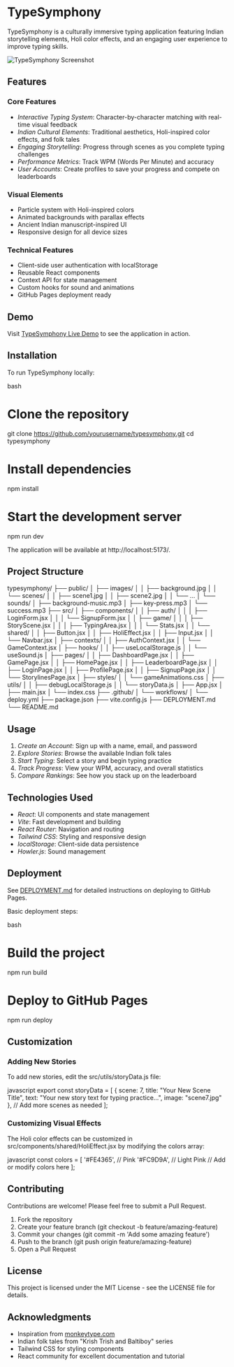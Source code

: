# TypeSymphony

TypeSymphony is a culturally immersive typing application featuring Indian storytelling elements, Holi color effects, and an engaging user experience to improve typing skills.

![TypeSymphony Screenshot](screenshot.png)

## Features

### Core Features
- *Interactive Typing System*: Character-by-character matching with real-time visual feedback
- *Indian Cultural Elements*: Traditional aesthetics, Holi-inspired color effects, and folk tales
- *Engaging Storytelling*: Progress through scenes as you complete typing challenges
- *Performance Metrics*: Track WPM (Words Per Minute) and accuracy
- *User Accounts*: Create profiles to save your progress and compete on leaderboards

### Visual Elements
- Particle system with Holi-inspired colors
- Animated backgrounds with parallax effects
- Ancient Indian manuscript-inspired UI
- Responsive design for all device sizes

### Technical Features
- Client-side user authentication with localStorage
- Reusable React components
- Context API for state management
- Custom hooks for sound and animations
- GitHub Pages deployment ready

## Demo

Visit [TypeSymphony Live Demo](https://yourusername.github.io/typesymphony) to see the application in action.

## Installation

To run TypeSymphony locally:

bash
# Clone the repository
git clone https://github.com/yourusername/typesymphony.git
cd typesymphony

# Install dependencies
npm install

# Start the development server
npm run dev


The application will be available at http://localhost:5173/.

## Project Structure


typesymphony/
├── public/
│   ├── images/
│   │   ├── background.jpg
│   │   └── scenes/
│   │       ├── scene1.jpg
│   │       ├── scene2.jpg
│   │       └── ...
│   └── sounds/
│       ├── background-music.mp3
│       ├── key-press.mp3
│       └── success.mp3
├── src/
│   ├── components/
│   │   ├── auth/
│   │   │   ├── LoginForm.jsx
│   │   │   └── SignupForm.jsx
│   │   ├── game/
│   │   │   ├── StoryScene.jsx
│   │   │   ├── TypingArea.jsx
│   │   │   └── Stats.jsx
│   │   └── shared/
│   │       ├── Button.jsx
│   │       ├── HoliEffect.jsx
│   │       ├── Input.jsx
│   │       └── Navbar.jsx
│   ├── contexts/
│   │   ├── AuthContext.jsx
│   │   └── GameContext.jsx
│   ├── hooks/
│   │   ├── useLocalStorage.js
│   │   └── useSound.js
│   ├── pages/
│   │   ├── DashboardPage.jsx
│   │   ├── GamePage.jsx
│   │   ├── HomePage.jsx
│   │   ├── LeaderboardPage.jsx
│   │   ├── LoginPage.jsx
│   │   ├── ProfilePage.jsx
│   │   ├── SignupPage.jsx
│   │   └── StorylinesPage.jsx
│   ├── styles/
│   │   └── gameAnimations.css
│   ├── utils/
│   │   ├── debugLocalStorage.js
│   │   └── storyData.js
│   ├── App.jsx
│   ├── main.jsx
│   └── index.css
├── .github/
│   └── workflows/
│       └── deploy.yml
├── package.json
├── vite.config.js
├── DEPLOYMENT.md
└── README.md


## Usage

1. *Create an Account*: Sign up with a name, email, and password
2. *Explore Stories*: Browse the available Indian folk tales
3. *Start Typing*: Select a story and begin typing practice
4. *Track Progress*: View your WPM, accuracy, and overall statistics
5. *Compare Rankings*: See how you stack up on the leaderboard

## Technologies Used

- *React*: UI components and state management
- *Vite*: Fast development and building
- *React Router*: Navigation and routing
- *Tailwind CSS*: Styling and responsive design
- *localStorage*: Client-side data persistence
- *Howler.js*: Sound management

## Deployment

See [DEPLOYMENT.md](DEPLOYMENT.md) for detailed instructions on deploying to GitHub Pages.

Basic deployment steps:

bash
# Build the project
npm run build

# Deploy to GitHub Pages
npm run deploy


## Customization

### Adding New Stories

To add new stories, edit the src/utils/storyData.js file:

javascript
export const storyData = [
  {
    scene: 7,
    title: "Your New Scene Title",
    text: "Your new story text for typing practice...",
    image: "scene7.jpg"
  },
  // Add more scenes as needed
];


### Customizing Visual Effects

The Holi color effects can be customized in src/components/shared/HoliEffect.jsx by modifying the colors array:

javascript
const colors = [
  '#FE4365', // Pink
  '#FC9D9A', // Light Pink
  // Add or modify colors here
];


## Contributing

Contributions are welcome! Please feel free to submit a Pull Request.

1. Fork the repository
2. Create your feature branch (git checkout -b feature/amazing-feature)
3. Commit your changes (git commit -m 'Add some amazing feature')
4. Push to the branch (git push origin feature/amazing-feature)
5. Open a Pull Request

## License

This project is licensed under the MIT License - see the LICENSE file for details.

## Acknowledgments

- Inspiration from [monkeytype.com](https://monkeytype.com/)
- Indian folk tales from "Krish Trish and Baltiboy" series
- Tailwind CSS for styling components
- React community for excellent documentation and tutorial
